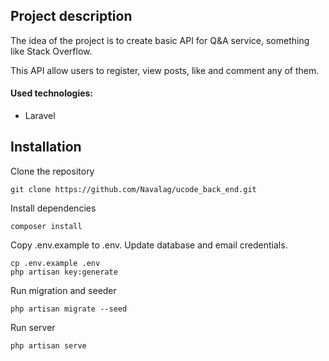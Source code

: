 ## Project description

The idea of the project is to create basic API for Q&A service, something like Stack Overflow.

This API allow users to register, view posts, like and comment any of them. 

#### Used technologies:
- Laravel
 
## Installation

Clone the repository
```
git clone https://github.com/Navalag/ucode_back_end.git
```

Install dependencies
```
composer install
```

Copy .env.example to .env. Update database and email credentials.
```
cp .env.example .env
php artisan key:generate
```

Run migration and seeder
```
php artisan migrate --seed
```

Run server
```
php artisan serve
```
